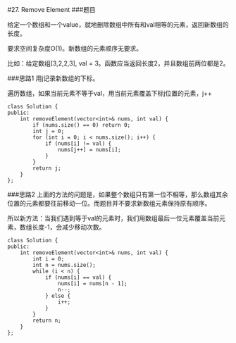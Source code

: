 #27. Remove Element
###题目

给定一个数组和一个value，就地删除数组中所有和val相等的元素，返回新数组的长度。

要求空间复杂度O(1)。新数组的元素顺序无要求。

比如：给定数组[3,2,2,3], val = 3。函数应当返回长度2，并且数组前两位都是2。

###思路1
用j记录新数组的下标。

遍历数组，如果当前元素不等于val，用当前元素覆盖下标j位置的元素，j++
```
class Solution {
public:
    int removeElement(vector<int>& nums, int val) {
        if (nums.size() == 0) return 0;
        int j = 0;
        for (int i = 0; i < nums.size(); i++) {
            if (nums[i] != val) {
                nums[j++] = nums[i];
            }
        }
        return j;
    }
};
```

###思路2
上面的方法的问题是，如果整个数组只有第一位不相等，那么数组其余位置的元素都要往前移动一位。而题目并不要求新数组元素保持原有顺序。

所以新方法：当我们遇到等于val的元素时，我们用数组最后一位元素覆盖当前元素，数组长度-1，会减少移动次数。
```
class Solution {
public:
    int removeElement(vector<int>& nums, int val) {
        int i = 0;
        int n = nums.size();
        while (i < n) {
            if (nums[i] == val) {
                nums[i] = nums[n - 1];
                n--;
            } else {
                i++;
            }
        }
        return n;
    }
};
```
